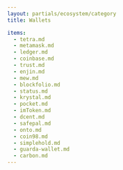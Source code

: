 ```yaml
---
layout: partials/ecosystem/category
title: Wallets

items:
  - tetra.md
  - metamask.md
  - ledger.md
  - coinbase.md
  - trust.md
  - enjin.md
  - mew.md
  - blockfolio.md
  - status.md
  - krystal.md
  - pocket.md
  - imToken.md
  - dcent.md
  - safepal.md
  - onto.md
  - coin98.md
  - simplehold.md
  - guarda-wallet.md
  - carbon.md
---
```

